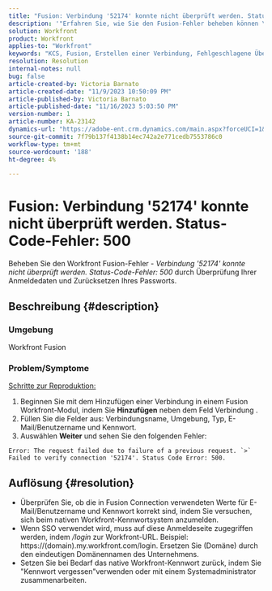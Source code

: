 ```yaml
---
title: "Fusion: Verbindung '52174' konnte nicht überprüft werden. Status-Code-Fehler: 500"
description: '"Erfahren Sie, wie Sie den Fusion-Fehler beheben können \"Verbindung ''52174 konnte nicht überprüft werden". Status-Code-Fehler: 500\""'
solution: Workfront
product: Workfront
applies-to: "Workfront"
keywords: "KCS, Fusion, Erstellen einer Verbindung, Fehlgeschlagene Überprüfung der Verbindung '52174'. Status-Code-Fehler: 500, Fehler, Adobe Workfront, Fusion, Fehlerbehebung"
resolution: Resolution
internal-notes: null
bug: false
article-created-by: Victoria Barnato
article-created-date: "11/9/2023 10:50:09 PM"
article-published-by: Victoria Barnato
article-published-date: "11/16/2023 5:03:50 PM"
version-number: 1
article-number: KA-23142
dynamics-url: "https://adobe-ent.crm.dynamics.com/main.aspx?forceUCI=1&pagetype=entityrecord&etn=knowledgearticle&id=29166652-527f-ee11-8179-6045bd006b3d"
source-git-commit: 7f79b137f4138b14ec742a2e771cedb7553786c0
workflow-type: tm+mt
source-wordcount: '188'
ht-degree: 4%

---
```


# Fusion: Verbindung &#39;52174&#39; konnte nicht überprüft werden. Status-Code-Fehler: 500


Beheben Sie den Workfront Fusion-Fehler - *Verbindung &#39;52174&#39; konnte nicht überprüft werden. Status-Code-Fehler: 500* durch Überprüfung Ihrer Anmeldedaten und Zurücksetzen Ihres Passworts.

## Beschreibung {#description}


### Umgebung

Workfront Fusion

### Problem/Symptome

<u>Schritte zur Reproduktion:</u>

1. Beginnen Sie mit dem Hinzufügen einer Verbindung in einem Fusion Workfront-Modul, indem Sie <b>Hinzufügen</b> neben dem Feld Verbindung .
2. Füllen Sie die Felder aus: Verbindungsname, Umgebung, Typ, E-Mail/Benutzername und Kennwort.
3. Auswählen <b>Weiter</b> und sehen Sie den folgenden Fehler:



```
Error: The request failed due to failure of a previous request. `>`  Failed to verify connection '52174'. Status Code Error: 500.
```



## Auflösung {#resolution}


- Überprüfen Sie, ob die in Fusion Connection verwendeten Werte für E-Mail/Benutzername und Kennwort korrekt sind, indem Sie versuchen, sich beim nativen Workfront-Kennwortsystem anzumelden.
- Wenn SSO verwendet wird, muss auf diese Anmeldeseite zugegriffen werden, indem */login* zur Workfront-URL. Beispiel: https://(domain).my.workfront.com/login. Ersetzen Sie (Domäne) durch den eindeutigen Domänennamen des Unternehmens.
- Setzen Sie bei Bedarf das native Workfront-Kennwort zurück, indem Sie &quot;Kennwort vergessen&quot;verwenden oder mit einem Systemadministrator zusammenarbeiten.

